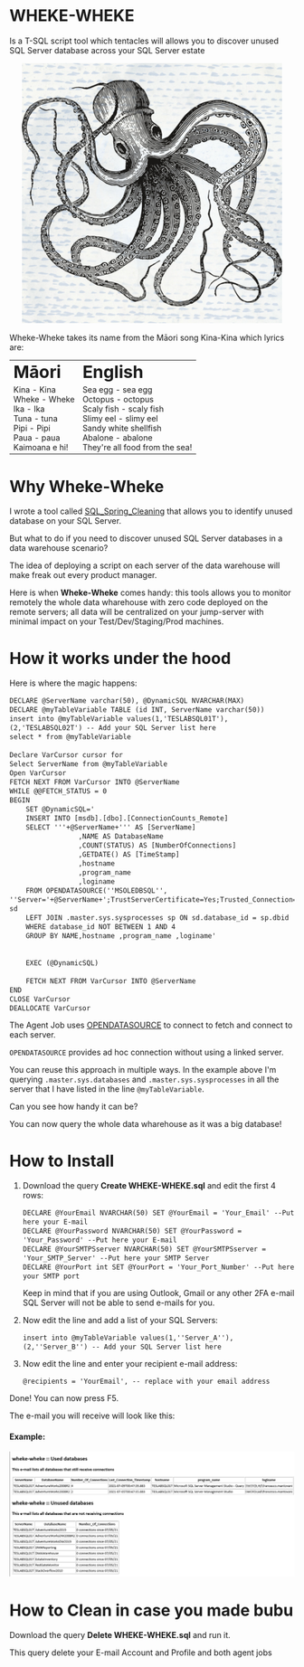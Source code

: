 # WHEKE-WHEKE
Is a T-SQL script tool which tentacles will allows you to discover unused SQL Server database across your SQL Server estate
<p align="center">
  <img width="460" src="https://github.com/francesco1119/wheke-wheke/blob/main/images/image-1600003201sxM.jpg">
</p>

Wheke-Wheke takes its name from the Māori song Kina-Kina which lyrics are: 

<table border="0">
 <tr>
    <td><b style="font-size:30px">Māori</b></td>
    <td><b style="font-size:30px">English</b></td>
 </tr>
 <tr>
    <td>Kina - Kina </br>
Wheke - Wheke </br>
Ika - Ika </br>
Tuna - tuna </br>
Pipi - Pipi </br>
Paua - paua </br>
Kaimoana e hi! </br></td>
    <td>Sea egg - sea egg </br>
Octopus - octopus </br>
Scaly fish - scaly fish </br>
Slimy eel - slimy eel </br>
Sandy white shellfish </br>
Abalone - abalone </br>
They're all food from the sea!</td>
 </tr>
</table>

Why Wheke-Wheke
======

I wrote a tool called [SQL_Spring_Cleaning](https://github.com/francesco1119/SQL_Spring_Cleaning)  that allows you to identify unused database on your SQL Server. 

But what to do if you need to discover unused SQL Server databases in a data warehouse scenario? 

The idea of deploying a script on each server of the data warehouse will make freak out every product manager.

Here is when **Wheke-Wheke** comes handy: this tools allows you to monitor remotely the whole data wharehouse with zero code deployed on the remote servers; all data will be centralized on your jump-server with minimal impact on your Test/Dev/Staging/Prod machines. 

How it works under the hood
======

Here is where the magic happens: 

```
DECLARE @ServerName varchar(50), @DynamicSQL NVARCHAR(MAX)
DECLARE @myTableVariable TABLE (id INT, ServerName varchar(50))
insert into @myTableVariable values(1,'TESLABSQL01T'),(2,'TESLABSQL02T') -- Add your SQL Server list here
select * from @myTableVariable

Declare VarCursor cursor for
Select ServerName from @myTableVariable
Open VarCursor
FETCH NEXT FROM VarCursor INTO @ServerName
WHILE @@FETCH_STATUS = 0 
BEGIN
    SET @DynamicSQL='
	INSERT INTO [msdb].[dbo].[ConnectionCounts_Remote]
	SELECT '''+@ServerName+''' AS [ServerName]
                 ,NAME AS DatabaseName 
                 ,COUNT(STATUS) AS [NumberOfConnections]
                 ,GETDATE() AS [TimeStamp]
                 ,hostname
                 ,program_name
                 ,loginame
    FROM OPENDATASOURCE(''MSOLEDBSQL'', ''Server='+@ServerName+';TrustServerCertificate=Yes;Trusted_Connection=Yes;'').master.sys.databases sd
    LEFT JOIN .master.sys.sysprocesses sp ON sd.database_id = sp.dbid
    WHERE database_id NOT BETWEEN 1 AND 4
    GROUP BY NAME,hostname ,program_name ,loginame'
    

    EXEC (@DynamicSQL)

    FETCH NEXT FROM VarCursor INTO @ServerName
END
CLOSE VarCursor
DEALLOCATE VarCursor
```
The Agent Job uses [OPENDATASOURCE](https://docs.microsoft.com/en-us/sql/t-sql/functions/opendatasource-transact-sql?view=sql-server-ver15) to connect to fetch and connect to each server. 

`OPENDATASOURCE` provides ad hoc connection without using a linked server.

You can reuse this approach in multiple ways. In the example above I'm querying `.master.sys.databases` and `.master.sys.sysprocesses` in all the server that I have listed in the line `@myTableVariable`. 

Can you see how handy it can be? 

You can now query the whole data wharehouse as it was a big database! 




How to Install
======

1) Download the query **Create WHEKE-WHEKE.sql** and edit the first 4 rows:
   ```
   DECLARE @YourEmail NVARCHAR(50) SET @YourEmail = 'Your_Email' --Put here your E-mail
   DECLARE @YourPassword NVARCHAR(50) SET @YourPassword = 'Your_Password' --Put here your E-mail
   DECLARE @YourSMTPSserver NVARCHAR(50) SET @YourSMTPSserver = 'Your_SMTP_Server' --Put here your SMTP Server
   DECLARE @YourPort int SET @YourPort = 'Your_Port_Number' --Put here your SMTP port
   ```
   Keep in mind that if you are using Outlook, Gmail or any other 2FA e-mail SQL Server will not be able to send e-mails for you.

2) Now edit the line and add a list of your SQL Servers:
   ```
   insert into @myTableVariable values(1,''Server_A''),(2,''Server_B'') -- Add your SQL Server list here
   ```
   
3) Now edit the line and enter your recipient e-mail address:
   ```
   @recipients = 'YourEmail', -- replace with your email address
   ```
   
Done! You can now press F5.

The e-mail you will receive will look like this:

#### Example:

![alt text](https://github.com/francesco1119/wheke-wheke/blob/main/images/newsletter_wheke-wheke.png)

How to Clean in case you made bubu
======

Download the query **Delete WHEKE-WHEKE.sql** and run it. 

This query delete your E-mail Account and Profile and both agent jobs
    
